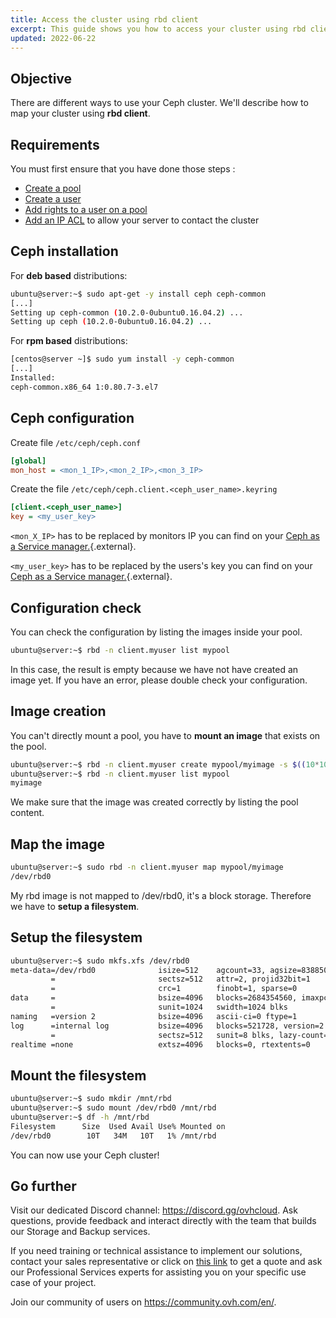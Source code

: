 ```yaml
---
title: Access the cluster using rbd client
excerpt: This guide shows you how to access your cluster using rbd client.
updated: 2022-06-22
---
```


## Objective

There are different ways to use your Ceph cluster. We'll describe how to map your cluster using **rbd client**.

## Requirements

You must first ensure that you have done those steps :

- [Create a pool](ceph_create_a_pool1.)
- [Create a user](ceph_create_a_user1.)
- [Add rights to a user on a pool](ceph_change_user_rights1.)
- [Add an IP ACL](ceph_create_an_ip_acl1.) to allow your server to contact the cluster

## Ceph installation
For **deb based** distributions:

```bash
ubuntu@server:~$ sudo apt-get -y install ceph ceph-common
[...]
Setting up ceph-common (10.2.0-0ubuntu0.16.04.2) ...
Setting up ceph (10.2.0-0ubuntu0.16.04.2) ...
```

For **rpm based** distributions:

```bash
[centos@server ~]$ sudo yum install -y ceph-common
[...]
Installed:
ceph-common.x86_64 1:0.80.7-3.el7
```

## Ceph configuration
Create file `/etc/ceph/ceph.conf`

```ini
[global]
mon_host = <mon_1_IP>,<mon_2_IP>,<mon_3_IP>
```

Create the file `/etc/ceph/ceph.client.<ceph_user_name>.keyring`

```ini
[client.<ceph_user_name>]
key = <my_user_key>
```

`<mon_X_IP>` has to be replaced by monitors IP you can find on your [Ceph as a Service manager.](https://ca.ovh.com/manager/){.external}.

`<my_user_key>` has to be replaced by the users's key you can find on your [Ceph as a Service manager.](https://ca.ovh.com/manager/){.external}.

## Configuration check
You can check the configuration by listing the images inside your pool.

```bash
ubuntu@server:~$ rbd -n client.myuser list mypool
```

In this case, the result is empty because we have not have created an image yet. If you have an error, please double check your configuration.

## Image creation
You can't directly mount a pool, you have to **mount an image** that exists on the pool.

```bash
ubuntu@server:~$ rbd -n client.myuser create mypool/myimage -s $((10*1024*1024)) --image-format 2 --image-feature layering
ubuntu@server:~$ rbd -n client.myuser list mypool
myimage
```

We make sure that the image was created correctly by listing the pool content.

## Map the image

```bash
ubuntu@server:~$ sudo rbd -n client.myuser map mypool/myimage
/dev/rbd0
```

My rbd image is not mapped to /dev/rbd0, it's a block storage. Therefore we have to **setup a filesystem**.

## Setup the filesystem

```bash
ubuntu@server:~$ sudo mkfs.xfs /dev/rbd0
meta-data=/dev/rbd0              isize=512    agcount=33, agsize=83885056 blks
         =                       sectsz=512   attr=2, projid32bit=1
         =                       crc=1        finobt=1, sparse=0
data     =                       bsize=4096   blocks=2684354560, imaxpct=5
         =                       sunit=1024   swidth=1024 blks
naming   =version 2              bsize=4096   ascii-ci=0 ftype=1
log      =internal log           bsize=4096   blocks=521728, version=2
         =                       sectsz=512   sunit=8 blks, lazy-count=1
realtime =none                   extsz=4096   blocks=0, rtextents=0
```

## Mount the filesystem

```bash
ubuntu@server:~$ sudo mkdir /mnt/rbd
ubuntu@server:~$ sudo mount /dev/rbd0 /mnt/rbd
ubuntu@server:~$ df -h /mnt/rbd
Filesystem      Size  Used Avail Use% Mounted on
/dev/rbd0        10T   34M   10T   1% /mnt/rbd
```

You can now use your Ceph cluster!

## Go further

Visit our dedicated Discord channel: <https://discord.gg/ovhcloud>. Ask questions, provide feedback and interact directly with the team that builds our Storage and Backup services.

If you need training or technical assistance to implement our solutions, contact your sales representative or click on [this link](https://www.ovhcloud.com/en/professional-services/) to get a quote and ask our Professional Services experts for assisting you on your specific use case of your project.

Join our community of users on <https://community.ovh.com/en/>.
